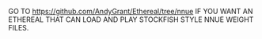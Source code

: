 GO TO https://github.com/AndyGrant/Ethereal/tree/nnue IF YOU WANT AN ETHEREAL THAT CAN LOAD AND PLAY STOCKFISH STYLE NNUE WEIGHT FILES.
